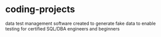 # coding-projects
data test management software created to generate fake data to enable testing for certified SQL/DBA engineers and beginners
